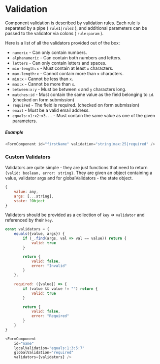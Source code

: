 # Validation

Component validation is described by validation rules. Each rule is separated by a pipe ( `rule1|rule2` ), and additional parameters can be passed to the validator via
colons ( `rule:param` ).

Here is a list of all the validators provided out of the box:
+ `numeric` - Can only contain numbers.
+ `alphanumeric` - Can contain both numbers and letters.
+ `letters` - Can only contain letters and spaces.
+ `min-length:x` - Must contain at least `x` characters.
+ `max-length:x` - Cannot contain more than `x` characters.
+ `min:x` - Cannot be less than `x`.
+ `max:x` - Cannot be more than `x`.
+ `between:x:y` - Must be between `x` and `y` characters long.
+ `matches:id` - Must contain the same value as the field belonging to `id`. (checked on form submission)
+ `required` - The field is required. (checked on form submission)
+ `email` - Must be a valid email address.
+ `equals:x1:x2:x3...` - Must contain the same value as one of the given parameters.

##### Example
```javascript
<FormComponent id="firstName" validation="string|max:25|required" />
```

### Custom Validators

Validators are quite simple - they are just functions that need to return `{valid: boolean, error: string}`. They are given an object containing a value, validator
args and for globalValidators - the state object.

```javascript
{
    value: any,
    args: [...string],
    state: ?Object
}
```

Validators should be provided as a collection of `key` => `validator` and referenced by their `key`.

```javascript
const validators = {
    equals({value, args}) {
        if (_.find(args, val => val == value)) return {
            valid: true
        }

        return {
            valid: false,
            error: "Invalid"
        }
    },
    
    required: ({value}) => {
        if (value && value != "") return {
            valid: true
        }

        return {
            valid: false,
            error: "Required"
        }
    }
}
```

```javascript
<FormComponent 
    id="name" 
    localValidation="equals:1:3:5:7" 
    globalValidation="required" 
    validators={validators} />
```